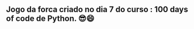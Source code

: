 ## Jogo da forca criado no dia 7 do  curso : 100 days of code de Python. :sunglasses::smile:

## 




